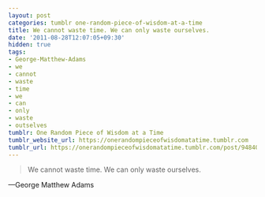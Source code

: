 ```yaml
---
layout: post
categories: tumblr one-random-piece-of-wisdom-at-a-time
title: We cannot waste time. We can only waste ourselves.
date: '2011-08-28T12:07:05+09:30'
hidden: true
tags:
- George-Matthew-Adams
- we
- cannot
- waste
- time
- we
- can
- only
- waste
- outselves
tumblr: One Random Piece of Wisdom at a Time
tumblr_website_url: https://onerandompieceofwisdomatatime.tumblr.com
tumblr_url: https://onerandompieceofwisdomatatime.tumblr.com/post/9484002296/we-cannot-waste-time-we-can-only-waste-ourselves
---
```

> We cannot waste time. We can only waste ourselves.

—George Matthew Adams&nbsp;
